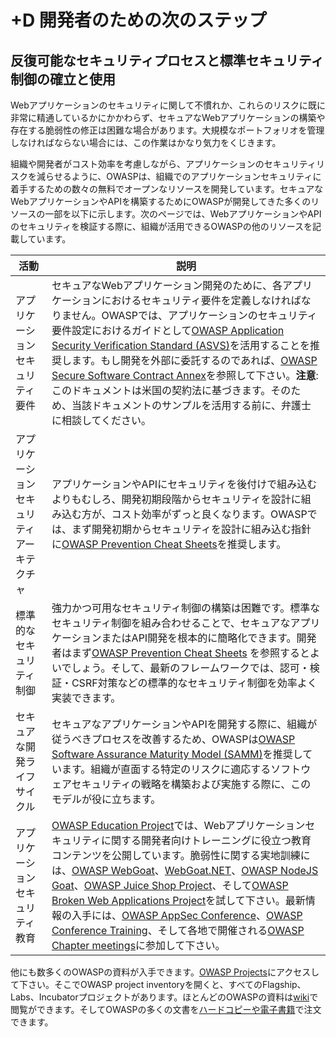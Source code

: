 # +D 開発者のための次のステップ

## 反復可能なセキュリティプロセスと標準セキュリティ制御の確立と使用

Webアプリケーションのセキュリティに関して不慣れか、これらのリスクに既に非常に精通しているかにかかわらず、セキュアなWebアプリケーションの構築や存在する脆弱性の修正は困難な場合があります。大規模なポートフォリオを管理しなければならない場合には、この作業はかなり気力をくじきます。

組織や開発者がコスト効率を考慮しながら、アプリケーションのセキュリティリスクを減らせるように、OWASPは、組織でのアプリケーションセキュリティに着手するための数々の無料でオープンなリソースを開発しています。セキュアなWebアプリケーションやAPIを構築するためにOWASPが開発してきた多くのリソースの一部を以下に示します。次のページでは、WebアプリケーションやAPIのセキュリティを検証する際に、組織が活用できるOWASPの他のリソースを記載しています。

| 活動 | 説明 |
| --- | --- |
| アプリケーションセキュリティ要件 | セキュアなWebアプリケーション開発のために、各アプリケーションにおけるセキュリティ要件を定義しなければなりません。OWASPでは、アプリケーションのセキュリティ要件設定におけるガイドとして[OWASP Application Security Verification Standard (ASVS)](https://wiki.owasp.org/index.php/ASVS)を活用することを推奨します。もし開発を外部に委託するのであれば、[OWASP Secure Software Contract Annex](https://wiki.owasp.org/index.php/OWASP_Secure_Software_Contract_Annex)を参照して下さい。**注意**: このドキュメントは米国の契約法に基づきます。そのため、当該ドキュメントのサンプルを活用する前に、弁護士に相談してください。 |
| アプリケーションセキュリティアーキテクチャ | アプリケーションやAPIにセキュリティを後付けで組み込むよりもむしろ、開発初期段階からセキュリティを設計に組み込む方が、コスト効率がずっと良くなります。OWASPでは、まず開発初期からセキュリティを設計に組み込む指針に[OWASP Prevention Cheat Sheets](https://wiki.owasp.org/index.php/OWASP_Cheat_Sheet_Series)を推奨します。 |
| 標準的なセキュリティ制御 | 強力かつ可用なセキュリティ制御の構築は困難です。標準なセキュリティ制御を組み合わせることで、セキュアなアプリケーションまたはAPI開発を根本的に簡略化できます。開発者はまず[OWASP Prevention Cheat Sheets](https://wiki.owasp.org/index.php/OWASP_Cheat_Sheet_Series) を参照するとよいでしょう。そして、最新のフレームワークでは、認可・検証・CSRF対策などの標準的なセキュリティ制御を効率よく実装できます。 |
| セキュアな開発ライフサイクル | セキュアなアプリケーションやAPIを開発する際に、組織が従うべきプロセスを改善するため、OWASPは[OWASP Software Assurance Maturity Model (SAMM)](https://wiki.owasp.org/index.php/OWASP_SAMM_Project)を推奨しています。組織が直面する特定のリスクに適応するソフトウェアセキュリティの戦略を構築および実施する際に、このモデルが役に立ちます。 |
| アプリケーションセキュリティ教育 | [OWASP Education Project](https://wiki.owasp.org/index.php/Category:OWASP_Education_Project)では、Webアプリケーションセキュリティに関する開発者向けトレーニングに役立つ教育コンテンツを公開しています。脆弱性に関する実地訓練には、[OWASP WebGoat](https://wiki.owasp.org/index.php/WebGoat)、[WebGoat.NET](https://wiki.owasp.org/index.php/Category:OWASP_WebGoat.NET)、[OWASP NodeJS Goat](https://wiki.owasp.org/index.php/OWASP_Node_js_Goat_Project)、[OWASP Juice Shop Project](https://wiki.owasp.org/index.php/OWASP_Juice_Shop_Project)、そして[OWASP Broken Web Applications Project](https://wiki.owasp.org/index.php/OWASP_Broken_Web_Applications_Project)を試して下さい。最新情報の入手には、[OWASP AppSec Conference](https://wiki.owasp.org/index.php/Category:OWASP_AppSec_Conference)、[OWASP Conference Training](https://wiki.owasp.org/index.php/Category:OWASP_AppSec_Conference)、そして各地で開催される[OWASP Chapter meetings](https://wiki.owasp.org/index.php/Category:OWASP_Chapter)に参加して下さい。 |

他にも数多くのOWASPの資料が入手できます。[OWASP Projects](https://wiki.owasp.org/index.php/Projects)にアクセスして下さい。そこでOWASP project inventoryを開くと、すべてのFlagship、Labs、Incubatorプロジェクトがあります。ほとんどのOWASPの資料は[wiki](https://www.owasp.org/)で閲覧ができます。そしてOWASPの多くの文書を[ハードコピーや電子書籍](https://stores.lulu.com/owasp)で注文できます。

